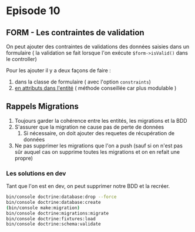 # Episode 10

## FORM - Les contraintes de validation

On peut ajouter des contraintes de validations des données saisies dans un formulaire
( la validation se fait lorsque l'on exécute `$form->isValid()` dans le controller)

Pour les ajouter il y a deux façons de faire :

1. dans la classe de formulaire ( avec l'option `constraints`)
2. [en attributs dans l'entité](https://symfony.com/doc/6.4/reference/constraints/Length.html#basic-usage) ( méthode conseillée car plus modulable )

## Rappels Migrations

1. Toujours garder la cohérence entre les entités, les migrations et la BDD
2. S'assurer que la migration ne cause pas de perte de données
   1. Si nécessaire, on doit ajouter des requetes de récupération de données
3. Ne pas supprimer les migrations que l'on a push (sauf si on n'est pas sûr auquel cas on supprime toutes les migrations et on en refait une propre)

### Les solutions en dev

Tant que l'on est en dev, on peut supprimer notre BDD et la recréer.

```bash
bin/console doctrine:database:drop --force
bin/console doctrine:database:create
(bin/console make:migration)
bin/console doctrine:migrations:migrate
bin/console doctrine:fixtures:load
bin/console doctrine:schema:validate
```
